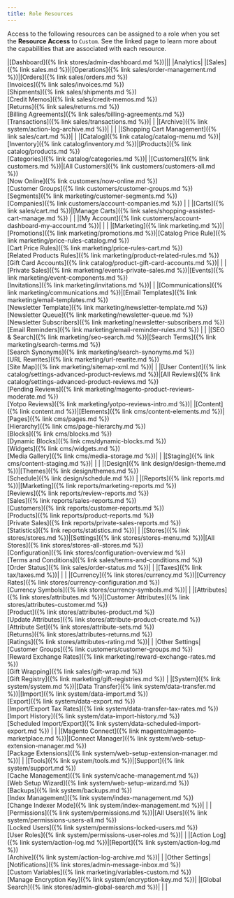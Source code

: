 ```yaml
---
title: Role Resources
---
```


Access to the following resources can be assigned to a role when you set the **Resource Access** to `Custom`. See the linked page to learn more about the capabilities that are associated with each resource.

|[Dashboard]({% link stores/admin-dashboard.md %})|||
|Analytics|
|[Sales]({% link sales.md %})|[Operations]({% link sales/order-management.md %})|[Orders]({% link sales/orders.md %}) <br/>[Invoices]({% link sales/invoices.md %}) <br/>[Shipments]({% link sales/shipments.md %}) <br/>[Credit Memos]({% link sales/credit-memos.md %}) <!--{% if "Default.EE-B2B" contains site.edition %}--><br/>[Returns]({% link sales/returns.md %}) <!--{% endif %}--><br/>[Billing Agreements]({% link sales/billing-agreements.md %}) <br/>[Transactions]({% link sales/transactions.md %})|<!--{% if "Default.EE-B2B" contains site.edition %}-->
| |[Archive]({% link system/action-log-archive.md %})| |<!--{% endif %}-->
| |[Shopping Cart Management]({% link sales/cart.md %})| |
|[Catalog]({% link catalog/catalog-menu.md %})|[Inventory]({% link catalog/inventory.md %})|[Products]({% link catalog/products.md %}) <br/>[Categories]({% link catalog/categories.md %})|
|[Customers]({% link customers.md %})|[All Customers]({% link customers/customers-all.md %}) <!--{% if "Default.EE-B2B" contains site.edition %}--><br/>[Now Online]({% link customers/now-online.md %}) <br/>[Customer Groups]({% link customers/customer-groups.md %}) <br/>[Segments]({% link marketing/customer-segments.md %}) <!--{% endif %}--><!--{% if "Default.B2B Only" contains site.edition %}--><br/>[Companies]({% link customers/account-companies.md %}) <!--{% endif %}-->| |
|[Carts]({% link sales/cart.md %})|<!--{% if "Default.EE-B2B" contains site.edition %}-->[Manage Carts]({% link sales/shopping-assisted-cart-manage.md %})<!--{% endif %}--> | |
|[My Account]({% link customers/account-dashboard-my-account.md %})| | |
|[Marketing]({% link marketing.md %})|[Promotions]({% link marketing/promotions.md %})|[Catalog Price Rule]({% link marketing/price-rules-catalog.md %}) <br/>[Cart Price Rules]({% link marketing/price-rules-cart.md %}) <!--{% if "Default.EE-B2B" contains site.edition %}--><br/>[Related Products Rules]({% link marketing/product-related-rules.md %}) <br/>[Gift Card Accounts]({% link catalog/product-gift-card-accounts.md %})<!--{% endif %}-->|<!--{% if "Default.EE-B2B" contains site.edition %}-->
| |[Private Sales]({% link marketing/events-private-sales.md %})|[Events]({% link marketing/event-components.md %}) <br/>[Invitations]({% link marketing/invitations.md %})|<!--{% endif %}-->
| |[Communications]({% link marketing/communications.md %})|[Email Templates]({% link marketing/email-templates.md %}) <br/>[Newsletter Template]({% link marketing/newsletter-template.md %}) <br/>[Newsletter Queue]({% link marketing/newsletter-queue.md %}) <br/>[Newsletter Subscribers]({% link marketing/newsletter-subscribers.md %}) <!--{% if "Default.EE Only" contains site.edition %}--><br/>[Email Reminders]({% link marketing/email-reminder-rules.md %}) <!--{% endif %}-->|
| |[SEO & Search]({% link marketing/seo-search.md %})|[Search Terms]({% link marketing/search-terms.md %}) <!--{% if "Default.EE-B2B" contains site.edition %}--><br/>[Search Synonyms]({% link marketing/search-synonyms.md %}) <!--{% endif %}--><br/>[URL Rewrites]({% link marketing/url-rewrite.md %}) <br/>[Site Map]({% link marketing/sitemap-xml.md %})|
| |[User Content]({% link catalog/settings-advanced-product-reviews.md %})|[All Reviews]({% link catalog/settings-advanced-product-reviews.md %}) <br/>[Pending Reviews]({% link marketing/magento-product-reviews-moderate.md %}) <br/>[Yotpo Reviews]({% link marketing/yotpo-reviews-intro.md %})|
|[Content]({% link content.md %})|[Elements]({% link cms/content-elements.md %})|[Pages]({% link cms/pages.md %}) <!--{% if "Default.EE-B2B" contains site.edition %}--><br/>[Hierarchy]({% link cms/page-hierarchy.md %}) <!--{% endif %}--><br/>[Blocks]({% link cms/blocks.md %}) <!--{% if "Default.EE-B2B Only" contains site.edition %}--><br/>[Dynamic Blocks]({% link cms/dynamic-blocks.md %}) <!--{% endif %}--><br/>[Widgets]({% link cms/widgets.md %}) <br/>[Media Gallery]({% link cms/media-storage.md %})|<!--{% if "Default.EE-B2B Only" contains site.edition %}-->
| |[Staging]({% link cms/content-staging.md %})| |<!--{% endif %}-->
| |[Design]({% link design/design-theme.md %})|[Themes]({% link design/themes.md %}) <br/>[Schedule]({% link design/schedule.md %}) |
|[Reports]({% link reports.md %})|[Marketing]({% link reports/marketing-reports.md %}) <br>[Reviews]({% link reports/review-reports.md %}) <br/>[Sales]({% link reports/sales-reports.md %}) <br/>[Customers]({% link reports/customer-reports.md %}) <br/>[Products]({% link reports/product-reports.md %}) <!--{% if "Default.EE-B2B" contains site.edition %}--><br/>[Private Sales]({% link reports/private-sales-reports.md %}) <!--{% endif %}--><br/>[Statistics]({% link reports/statistics.md %})| |
|[Stores]({% link stores/stores.md %})|[Settings]({% link stores/stores-menu.md %})|[All Stores]({% link stores/stores-all-stores.md %}) <br/>[Configuration]({% link stores/configuration-overview.md %}) <br/>[Terms and Conditions]({% link sales/terms-and-conditions.md %}) <br/>[Order Status]({% link sales/order-status.md %})|
| |[Taxes]({% link tax/taxes.md %})| |
| |[Currency]({% link stores/currency.md %})|[Currency Rates]({% link stores/currency-configuration.md %}) <br/>[Currency Symbols]({% link stores/currency-symbols.md %})|
| |[Attributes]({% link stores/attributes.md %})|<!--{% if "Default.EE-B2B" contains site.edition %}-->[Customer Attributes]({% link stores/attributes-customer.md %}) <!--{% endif %}--><br/>[Product]({% link stores/attributes-product.md %}) <br/>[Update Attributes]({% link stores/attribute-product-create.md %}) <br/>[Attribute Set]({% link stores/attribute-sets.md %}) <!--{% if "Default.EE-B2B" contains site.edition %}--><br/>[Returns]({% link stores/attributes-returns.md %}) <!--{% endif %}--><br/>[Ratings]({% link stores/attributes-rating.md %})|
| |Other Settings|[Customer Groups]({% link customers/customer-groups.md %}) <!--{% if "Default.EE-B2B" contains site.edition %}--><br/>[Reward Exchange Rates]({% link marketing/reward-exchange-rates.md %}) <br/>[Gift Wrapping]({% link sales/gift-wrap.md %}) <br/>[Gift Registry]({% link marketing/gift-registries.md %}) <!--{% endif %}-->|
|[System]({% link system/system.md %})|[Data Transfer]({% link system/data-transfer.md %})|[Import]({% link system/data-import.md %}) <br/>[Export]({% link system/data-export.md %}) <br/>[Import/Export Tax Rates]({% link system/data-transfer-tax-rates.md %}) <br/>[Import History]({% link system/data-import-history.md %}) <!--{% if "Default.EE-B2B" contains site.edition %}--><br/>[Scheduled Import/Export]({% link system/data-scheduled-import-export.md %}) <!--{% endif %}-->|
| |[Magento Connect]({% link magento/magento-marketplace.md %})|[Connect Manager]({% link system/web-setup-extension-manager.md %}) <br/>[Package Extensions]({% link system/web-setup-extension-manager.md %})|
| |[Tools]({% link system/tools.md %})|<!--{% if "Default.EE-B2B" contains site.edition %}-->[Support]({% link system/support.md %}) <br/><!--{% endif %}-->[Cache Management]({% link system/cache-management.md %}) <br/>[Web Setup Wizard]({% link system/web-setup-wizard.md %}) <br>[Backups]({% link system/backups.md %}) <br/>[Index Management]({% link system/index-management.md %}) <br/>[Change Indexer Mode]({% link system/index-management.md %})|
| |[Permissions]({% link system/permissions.md %})|[All Users]({% link system/permissions-users-all.md %}) <br/>[Locked Users]({% link system/permissions-locked-users.md %}) <br/>[User Roles]({% link system/permissions-user-roles.md %})|<!--{% if "Default.EE-B2B" contains site.edition %}-->
| |[Action Log]({% link system/action-log.md %})|[Report]({% link system/action-log.md %}) <br/>[Archive]({% link system/action-log-archive.md %})|<!--{% endif %}-->
| |Other Settings|[Notifications]({% link stores/admin-message-inbox.md %}) <br/>[Custom Variables]({% link marketing/variables-custom.md %}) <br/>[Manage Encryption Key]({% link system/encryption-key.md %})|
|[Global Search]({% link stores/admin-global-search.md %})| | |
